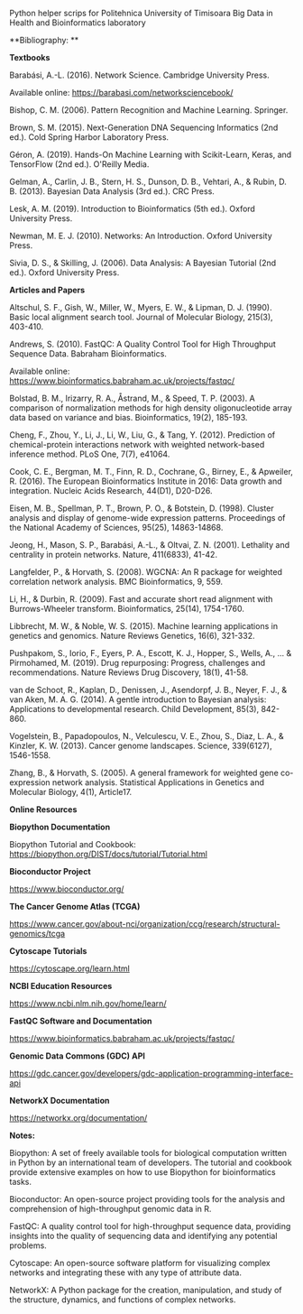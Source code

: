 Python helper scrips for Politehnica University of Timisoara Big Data in Health and Bioinformatics laboratory

**Bibliography: **

**Textbooks**

Barabási, A.-L. (2016). Network Science. Cambridge University Press.

Available online: https://barabasi.com/networksciencebook/

Bishop, C. M. (2006). Pattern Recognition and Machine Learning. Springer.

Brown, S. M. (2015). Next-Generation DNA Sequencing Informatics (2nd ed.). Cold Spring Harbor Laboratory Press.

Géron, A. (2019). Hands-On Machine Learning with Scikit-Learn, Keras, and TensorFlow (2nd ed.). O'Reilly Media.

Gelman, A., Carlin, J. B., Stern, H. S., Dunson, D. B., Vehtari, A., & Rubin, D. B. (2013). Bayesian Data Analysis (3rd ed.). CRC Press.

Lesk, A. M. (2019). Introduction to Bioinformatics (5th ed.). Oxford University Press.

Newman, M. E. J. (2010). Networks: An Introduction. Oxford University Press.

Sivia, D. S., & Skilling, J. (2006). Data Analysis: A Bayesian Tutorial (2nd ed.). Oxford University Press.

**Articles and Papers**

Altschul, S. F., Gish, W., Miller, W., Myers, E. W., & Lipman, D. J. (1990). Basic local alignment search tool. Journal of Molecular Biology, 215(3), 403-410.

Andrews, S. (2010). FastQC: A Quality Control Tool for High Throughput Sequence Data. Babraham Bioinformatics.

Available online: https://www.bioinformatics.babraham.ac.uk/projects/fastqc/

Bolstad, B. M., Irizarry, R. A., Åstrand, M., & Speed, T. P. (2003). A comparison of normalization methods for high density oligonucleotide array data based on variance and bias. Bioinformatics, 19(2), 185-193.

Cheng, F., Zhou, Y., Li, J., Li, W., Liu, G., & Tang, Y. (2012). Prediction of chemical-protein interactions network with weighted network-based inference method. PLoS One, 7(7), e41064.

Cook, C. E., Bergman, M. T., Finn, R. D., Cochrane, G., Birney, E., & Apweiler, R. (2016). The European Bioinformatics Institute in 2016: Data growth and integration. Nucleic Acids Research, 44(D1), D20-D26.

Eisen, M. B., Spellman, P. T., Brown, P. O., & Botstein, D. (1998). Cluster analysis and display of genome-wide expression patterns. Proceedings of the National Academy of Sciences, 95(25), 14863-14868.

Jeong, H., Mason, S. P., Barabási, A.-L., & Oltvai, Z. N. (2001). Lethality and centrality in protein networks. Nature, 411(6833), 41-42.

Langfelder, P., & Horvath, S. (2008). WGCNA: An R package for weighted correlation network analysis. BMC Bioinformatics, 9, 559.

Li, H., & Durbin, R. (2009). Fast and accurate short read alignment with Burrows-Wheeler transform. Bioinformatics, 25(14), 1754-1760.

Libbrecht, M. W., & Noble, W. S. (2015). Machine learning applications in genetics and genomics. Nature Reviews Genetics, 16(6), 321-332.

Pushpakom, S., Iorio, F., Eyers, P. A., Escott, K. J., Hopper, S., Wells, A., ... & Pirmohamed, M. (2019). Drug repurposing: Progress, challenges and recommendations. Nature Reviews Drug Discovery, 18(1), 41-58.

van de Schoot, R., Kaplan, D., Denissen, J., Asendorpf, J. B., Neyer, F. J., & van Aken, M. A. G. (2014). A gentle introduction to Bayesian analysis: Applications to developmental research. Child Development, 85(3), 842-860.

Vogelstein, B., Papadopoulos, N., Velculescu, V. E., Zhou, S., Diaz, L. A., & Kinzler, K. W. (2013). Cancer genome landscapes. Science, 339(6127), 1546-1558.

Zhang, B., & Horvath, S. (2005). A general framework for weighted gene co-expression network analysis. Statistical Applications in Genetics and Molecular Biology, 4(1), Article17.

**Online Resources**

**Biopython Documentation**

Biopython Tutorial and Cookbook: https://biopython.org/DIST/docs/tutorial/Tutorial.html

**Bioconductor Project**

https://www.bioconductor.org/

**The Cancer Genome Atlas (TCGA)**

https://www.cancer.gov/about-nci/organization/ccg/research/structural-genomics/tcga

**Cytoscape Tutorials**

https://cytoscape.org/learn.html

**NCBI Education Resources**

https://www.ncbi.nlm.nih.gov/home/learn/

**FastQC Software and Documentation**

https://www.bioinformatics.babraham.ac.uk/projects/fastqc/

**Genomic Data Commons (GDC) API**

https://gdc.cancer.gov/developers/gdc-application-programming-interface-api

**NetworkX Documentation**

https://networkx.org/documentation/

**Notes:**

Biopython: A set of freely available tools for biological computation written in Python by an international team of developers. The tutorial and cookbook provide extensive examples on how to use Biopython for bioinformatics tasks.

Bioconductor: An open-source project providing tools for the analysis and comprehension of high-throughput genomic data in R.

FastQC: A quality control tool for high-throughput sequence data, providing insights into the quality of sequencing data and identifying any potential problems.

Cytoscape: An open-source software platform for visualizing complex networks and integrating these with any type of attribute data.

NetworkX: A Python package for the creation, manipulation, and study of the structure, dynamics, and functions of complex networks.
